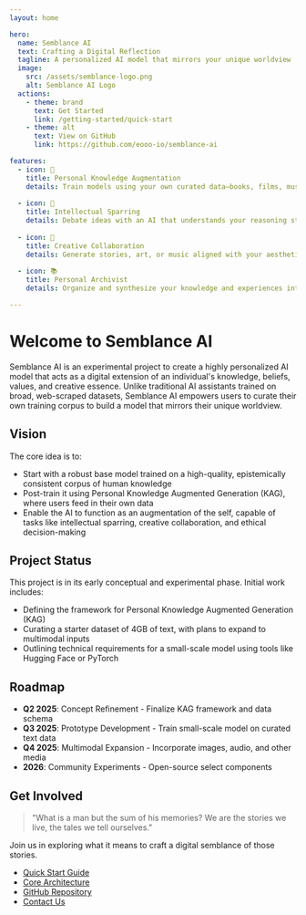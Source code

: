 ```yaml
---
layout: home

hero:
  name: Semblance AI
  text: Crafting a Digital Reflection
  tagline: A personalized AI model that mirrors your unique worldview
  image:
    src: /assets/semblance-logo.png
    alt: Semblance AI Logo
  actions:
    - theme: brand
      text: Get Started
      link: /getting-started/quick-start
    - theme: alt
      text: View on GitHub
      link: https://github.com/eooo-io/semblance-ai

features:
  - icon: 🧠
    title: Personal Knowledge Augmentation
    details: Train models using your own curated data—books, films, music, and personal writings—to align with your identity.
  
  - icon: 🔄
    title: Intellectual Sparring
    details: Debate ideas with an AI that understands your reasoning style and can engage meaningfully with your thoughts.
  
  - icon: 🎨
    title: Creative Collaboration
    details: Generate stories, art, or music aligned with your aesthetic preferences and creative vision.
  
  - icon: 📚
    title: Personal Archivist
    details: Organize and synthesize your knowledge and experiences into a coherent digital knowledge base.

---
```


# Welcome to Semblance AI

Semblance AI is an experimental project to create a highly personalized AI model that acts as a digital extension of an individual's knowledge, beliefs, values, and creative essence. Unlike traditional AI assistants trained on broad, web-scraped datasets, Semblance AI empowers users to curate their own training corpus to build a model that mirrors their unique worldview.

## Vision

The core idea is to:

- Start with a robust base model trained on a high-quality, epistemically consistent corpus of human knowledge
- Post-train it using Personal Knowledge Augmented Generation (KAG), where users feed in their own data
- Enable the AI to function as an augmentation of the self, capable of tasks like intellectual sparring, creative collaboration, and ethical decision-making

## Project Status

This project is in its early conceptual and experimental phase. Initial work includes:

- Defining the framework for Personal Knowledge Augmented Generation (KAG)
- Curating a starter dataset of 4GB of text, with plans to expand to multimodal inputs
- Outlining technical requirements for a small-scale model using tools like Hugging Face or PyTorch

## Roadmap

- **Q2 2025**: Concept Refinement - Finalize KAG framework and data schema
- **Q3 2025**: Prototype Development - Train small-scale model on curated text data
- **Q4 2025**: Multimodal Expansion - Incorporate images, audio, and other media
- **2026**: Community Experiments - Open-source select components

## Get Involved

> "What is a man but the sum of his memories? We are the stories we live, the tales we tell ourselves."

Join us in exploring what it means to craft a digital semblance of those stories.

- [Quick Start Guide](/getting-started/quick-start)
- [Core Architecture](/core/)
- [GitHub Repository](https://github.com/eooo-io/semblance-ai)
- [Contact Us](mailto:dev@eooo.io) 
